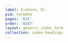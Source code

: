 ```yaml
---
label: Einhorn, Dr.
pid: term854
pages: '621'
order: '0247'
layout: generic_index_term
collection: index-headings
---
```

